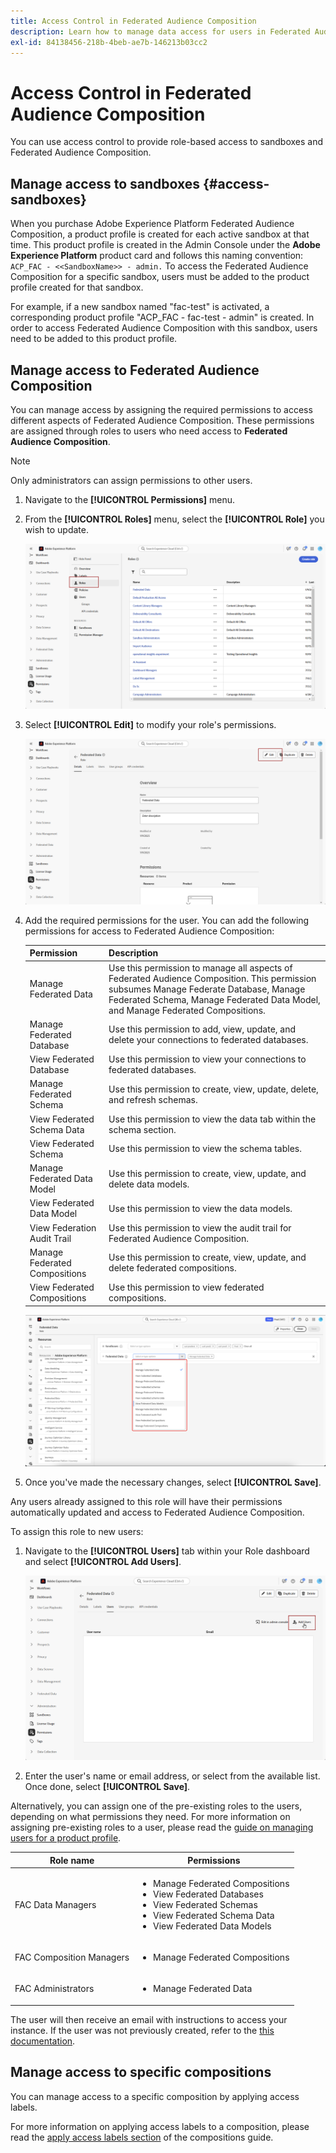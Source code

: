 ```yaml
---
title: Access Control in Federated Audience Composition
description: Learn how to manage data access for users in Federated Audience Composition.
exl-id: 84138456-218b-4beb-ae7b-146213b03cc2
---
```

# Access Control in Federated Audience Composition

You can use access control to provide role-based access to sandboxes and Federated Audience Composition.

## Manage access to sandboxes {#access-sandboxes}

When you purchase Adobe Experience Platform Federated Audience Composition, a product profile is created for each active sandbox at that time. This product profile is created in the Admin Console under the **Adobe Experience Platform** product card and follows this naming convention: `ACP_FAC - <<SandboxName>> - admin.` To access the Federated Audience Composition for a specific sandbox, users must be added to the product profile created for that sandbox.

For example, if a new sandbox named "fac-test" is activated, a corresponding product profile "ACP_FAC - fac-test - admin" is created. In order to access Federated Audience Composition with this sandbox, users need to be added to this product profile.

## Manage access to Federated Audience Composition

You can manage access by assigning the required permissions to access different aspects of Federated Audience Composition. These permissions are assigned through roles to users who need access to **Federated Audience Composition**.

>[!NOTE]
>
>Only administrators can assign permissions to other users.

1. Navigate to the **[!UICONTROL Permissions]** menu.
1. From the **[!UICONTROL Roles]** menu, select the **[!UICONTROL Role]** you wish to update.

    ![](assets/access_fda_1.png)

1. Select **[!UICONTROL Edit]** to modify your role's permissions.

    ![](assets/access_fda_2.png)

1. Add the required permissions for the user. You can add the following permissions for access to Federated Audience Composition:

    | Permission | Description |
    | ---------- | ----------- |
    | Manage Federated Data | Use this permission to manage all aspects of Federated Audience Composition. This permission subsumes Manage Federate Database, Manage Federated Schema, Manage Federated Data Model, and Manage Federated Compositions. |
    | Manage Federated Database | Use this permission to add, view, update, and delete your connections to federated databases. |
    | View Federated Database | Use this permission to  view your connections to federated databases. |
    | Manage Federated Schema | Use this permission to create, view, update, delete, and refresh schemas. |
    | View Federated Schema Data | Use this permission to view the data tab within the schema section. |
    | View Federated Schema | Use this permission to view the schema tables. |
    | Manage Federated Data Model | Use this permission to create, view, update, and delete data models. |
    | View Federated Data Model | Use this permission to view the data models. |
    | View Federation Audit Trail | Use this permission to view the audit trail for Federated Audience Composition.  |
    | Manage Federated Compositions | Use this permission to create, view, update, and delete federated compositions. |
    | View Federated Compositions | Use this permission to view federated compositions. |

    ![](assets/permissions.png)

1. Once you've made the necessary changes, select **[!UICONTROL Save]**.

Any users already assigned to this role will have their permissions automatically updated and access to Federated Audience Composition.

To assign this role to new users:

1. Navigate to the **[!UICONTROL Users]** tab within your Role dashboard and select **[!UICONTROL Add Users]**.

    ![](assets/access_fda_4.png)

1. Enter the user's name or email address, or select from the available list. Once done, select **[!UICONTROL Save]**.

Alternatively, you can assign one of the pre-existing roles to the users, depending on what permissions they need. For more information on assigning pre-existing roles to a user, please read the [guide on managing users for a product profile](https://experienceleague.adobe.com/en/docs/experience-platform/access-control/ui/users).

| Role name | Permissions |
| --------- | ----------- |
| FAC Data Managers | <ul><li>Manage Federated Compositions</li><li>View Federated Databases</li><li>View Federated Schemas</li><li>View Federated Schema Data</li><li>View Federated Data Models</li></ul> |
| FAC Composition Managers | <ul><li>Manage Federated Compositions</li></ul> |
| FAC Administrators | <ul><li>Manage Federated Data</li></ul> |

The user will then receive an email with instructions to access your instance. If the user was not previously created, refer to the [this documentation](https://experienceleague.adobe.com/en/docs/experience-platform/access-control/abac/permissions-ui/users).

## Manage access to specific compositions

You can manage access to a specific composition by applying access labels.

For more information on applying access labels to a composition, please read the [apply access labels section](/help/compositions/gs-compositions.md#access-labels) of the compositions guide.
